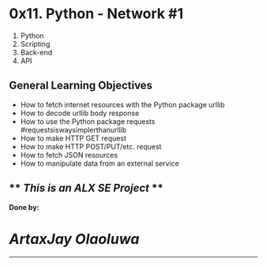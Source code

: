 # 0x11. Python - Network #1
1. Python
2. Scripting
3. Back-end
4. API

## General Learning Objectives
- How to fetch internet resources with the Python package urllib
- How to decode urllib body response
- How to use the Python package requests #requestsiswaysimplerthanurllib
- How to make HTTP GET request
- How to make HTTP POST/PUT/etc. request
- How to fetch JSON resources
- How to manipulate data from an external service

## ** _This is an ALX SE Project_ **

**Done by:**
# _ArtaxJay Olaoluwa_ 
---
